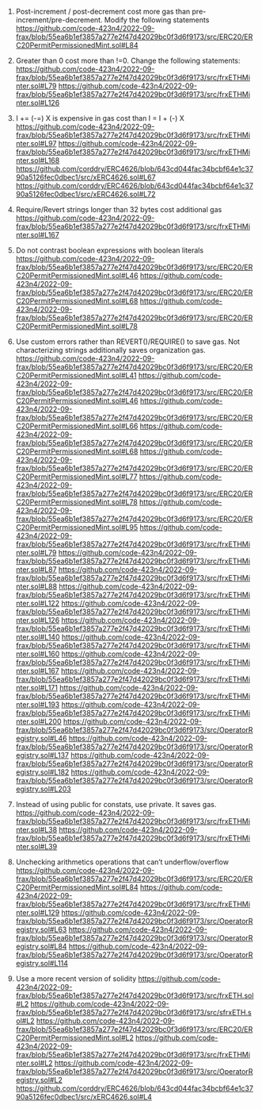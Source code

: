 

1. Post-increment / post-decrement cost more gas than pre-increment/pre-decrement. Modify the following statements
https://github.com/code-423n4/2022-09-frax/blob/55ea6b1ef3857a277e2f47d42029bc0f3d6f9173/src/ERC20/ERC20PermitPermissionedMint.sol#L84

2. Greater than 0 cost more than !=0. Change the following statements:
https://github.com/code-423n4/2022-09-frax/blob/55ea6b1ef3857a277e2f47d42029bc0f3d6f9173/src/frxETHMinter.sol#L79
https://github.com/code-423n4/2022-09-frax/blob/55ea6b1ef3857a277e2f47d42029bc0f3d6f9173/src/frxETHMinter.sol#L126

3. I += (-=) X is expensive in gas cost than  I = I + (-) X
https://github.com/code-423n4/2022-09-frax/blob/55ea6b1ef3857a277e2f47d42029bc0f3d6f9173/src/frxETHMinter.sol#L97
https://github.com/code-423n4/2022-09-frax/blob/55ea6b1ef3857a277e2f47d42029bc0f3d6f9173/src/frxETHMinter.sol#L168
https://github.com/corddry/ERC4626/blob/643cd044fac34bcbf64e1c3790a5126fec0dbec1/src/xERC4626.sol#L67
https://github.com/corddry/ERC4626/blob/643cd044fac34bcbf64e1c3790a5126fec0dbec1/src/xERC4626.sol#L72

4. Require/Revert strings longer than 32 bytes cost additional gas
https://github.com/code-423n4/2022-09-frax/blob/55ea6b1ef3857a277e2f47d42029bc0f3d6f9173/src/frxETHMinter.sol#L167

5. Do not contrast boolean expressions with boolean literals
https://github.com/code-423n4/2022-09-frax/blob/55ea6b1ef3857a277e2f47d42029bc0f3d6f9173/src/ERC20/ERC20PermitPermissionedMint.sol#L46
https://github.com/code-423n4/2022-09-frax/blob/55ea6b1ef3857a277e2f47d42029bc0f3d6f9173/src/ERC20/ERC20PermitPermissionedMint.sol#L68
https://github.com/code-423n4/2022-09-frax/blob/55ea6b1ef3857a277e2f47d42029bc0f3d6f9173/src/ERC20/ERC20PermitPermissionedMint.sol#L78

6. Use custom errors rather than REVERT()/REQUIRE() to save gas. Not characterizing strings additionally saves organization gas.
https://github.com/code-423n4/2022-09-frax/blob/55ea6b1ef3857a277e2f47d42029bc0f3d6f9173/src/ERC20/ERC20PermitPermissionedMint.sol#L41
https://github.com/code-423n4/2022-09-frax/blob/55ea6b1ef3857a277e2f47d42029bc0f3d6f9173/src/ERC20/ERC20PermitPermissionedMint.sol#L46
https://github.com/code-423n4/2022-09-frax/blob/55ea6b1ef3857a277e2f47d42029bc0f3d6f9173/src/ERC20/ERC20PermitPermissionedMint.sol#L66
https://github.com/code-423n4/2022-09-frax/blob/55ea6b1ef3857a277e2f47d42029bc0f3d6f9173/src/ERC20/ERC20PermitPermissionedMint.sol#L68
https://github.com/code-423n4/2022-09-frax/blob/55ea6b1ef3857a277e2f47d42029bc0f3d6f9173/src/ERC20/ERC20PermitPermissionedMint.sol#L77
https://github.com/code-423n4/2022-09-frax/blob/55ea6b1ef3857a277e2f47d42029bc0f3d6f9173/src/ERC20/ERC20PermitPermissionedMint.sol#L78
https://github.com/code-423n4/2022-09-frax/blob/55ea6b1ef3857a277e2f47d42029bc0f3d6f9173/src/ERC20/ERC20PermitPermissionedMint.sol#L95
https://github.com/code-423n4/2022-09-frax/blob/55ea6b1ef3857a277e2f47d42029bc0f3d6f9173/src/frxETHMinter.sol#L79
https://github.com/code-423n4/2022-09-frax/blob/55ea6b1ef3857a277e2f47d42029bc0f3d6f9173/src/frxETHMinter.sol#L87
https://github.com/code-423n4/2022-09-frax/blob/55ea6b1ef3857a277e2f47d42029bc0f3d6f9173/src/frxETHMinter.sol#L88
https://github.com/code-423n4/2022-09-frax/blob/55ea6b1ef3857a277e2f47d42029bc0f3d6f9173/src/frxETHMinter.sol#L122
https://github.com/code-423n4/2022-09-frax/blob/55ea6b1ef3857a277e2f47d42029bc0f3d6f9173/src/frxETHMinter.sol#L126
https://github.com/code-423n4/2022-09-frax/blob/55ea6b1ef3857a277e2f47d42029bc0f3d6f9173/src/frxETHMinter.sol#L140
https://github.com/code-423n4/2022-09-frax/blob/55ea6b1ef3857a277e2f47d42029bc0f3d6f9173/src/frxETHMinter.sol#L160
https://github.com/code-423n4/2022-09-frax/blob/55ea6b1ef3857a277e2f47d42029bc0f3d6f9173/src/frxETHMinter.sol#L167
https://github.com/code-423n4/2022-09-frax/blob/55ea6b1ef3857a277e2f47d42029bc0f3d6f9173/src/frxETHMinter.sol#L171
https://github.com/code-423n4/2022-09-frax/blob/55ea6b1ef3857a277e2f47d42029bc0f3d6f9173/src/frxETHMinter.sol#L193
https://github.com/code-423n4/2022-09-frax/blob/55ea6b1ef3857a277e2f47d42029bc0f3d6f9173/src/frxETHMinter.sol#L200
https://github.com/code-423n4/2022-09-frax/blob/55ea6b1ef3857a277e2f47d42029bc0f3d6f9173/src/OperatorRegistry.sol#L46
https://github.com/code-423n4/2022-09-frax/blob/55ea6b1ef3857a277e2f47d42029bc0f3d6f9173/src/OperatorRegistry.sol#L137
https://github.com/code-423n4/2022-09-frax/blob/55ea6b1ef3857a277e2f47d42029bc0f3d6f9173/src/OperatorRegistry.sol#L182
https://github.com/code-423n4/2022-09-frax/blob/55ea6b1ef3857a277e2f47d42029bc0f3d6f9173/src/OperatorRegistry.sol#L203

7. Instead of using public for constats, use private. It saves gas.
https://github.com/code-423n4/2022-09-frax/blob/55ea6b1ef3857a277e2f47d42029bc0f3d6f9173/src/frxETHMinter.sol#L38
https://github.com/code-423n4/2022-09-frax/blob/55ea6b1ef3857a277e2f47d42029bc0f3d6f9173/src/frxETHMinter.sol#L39

8. Unchecking arithmetics operations that can’t underflow/overflow
https://github.com/code-423n4/2022-09-frax/blob/55ea6b1ef3857a277e2f47d42029bc0f3d6f9173/src/ERC20/ERC20PermitPermissionedMint.sol#L84
https://github.com/code-423n4/2022-09-frax/blob/55ea6b1ef3857a277e2f47d42029bc0f3d6f9173/src/frxETHMinter.sol#L129
https://github.com/code-423n4/2022-09-frax/blob/55ea6b1ef3857a277e2f47d42029bc0f3d6f9173/src/OperatorRegistry.sol#L63
https://github.com/code-423n4/2022-09-frax/blob/55ea6b1ef3857a277e2f47d42029bc0f3d6f9173/src/OperatorRegistry.sol#L84
https://github.com/code-423n4/2022-09-frax/blob/55ea6b1ef3857a277e2f47d42029bc0f3d6f9173/src/OperatorRegistry.sol#L114

9. Use a more recent version of solidity
https://github.com/code-423n4/2022-09-frax/blob/55ea6b1ef3857a277e2f47d42029bc0f3d6f9173/src/frxETH.sol#L2
https://github.com/code-423n4/2022-09-frax/blob/55ea6b1ef3857a277e2f47d42029bc0f3d6f9173/src/sfrxETH.sol#L2
https://github.com/code-423n4/2022-09-frax/blob/55ea6b1ef3857a277e2f47d42029bc0f3d6f9173/src/ERC20/ERC20PermitPermissionedMint.sol#L2
https://github.com/code-423n4/2022-09-frax/blob/55ea6b1ef3857a277e2f47d42029bc0f3d6f9173/src/frxETHMinter.sol#L2
https://github.com/code-423n4/2022-09-frax/blob/55ea6b1ef3857a277e2f47d42029bc0f3d6f9173/src/OperatorRegistry.sol#L2
https://github.com/corddry/ERC4626/blob/643cd044fac34bcbf64e1c3790a5126fec0dbec1/src/xERC4626.sol#L4
